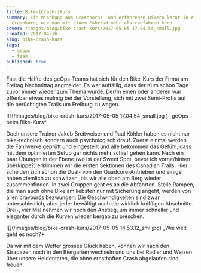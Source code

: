 ```yaml
---
title: Bike-(Crash-)Kurs
summary: Ein Mischung aus Greenhorns  und erfahrenen Bikern lernt in einem
  Crashkurs, wie man mit einem Fahrrad mehr als radfahren kann.
cover: /images/blog/bike-crash-kurs/2017-05-05 17.04.54_small.jpg
created: 2017-04-16
slug: bike-crash-kurs
tags:
  - geops
  - team
published: true
---
```


Fast die Hälfte des geOps-Teams hat sich für den Bike-Kurs der Firma am Freitag Nachmittag angmeldet. Es war auffällig, dass der Kurs schon Tage zuvor immer wieder zum Thema wurde. Der/m einen oder anderen war offenbar etwas mulmig bei der Vorstellung, sich mit zwei Semi-Profis auf die berüchtigten Trails um Freiburg zu wagen.

![](/images/blog/bike-crash-kurs/2017-05-05 17.04.54_small.jpg ) \_geOps beim Bike-Kurs*

Doch unsere Trainer Jakob Breitweiser und Paul Köhler haben es nicht nur bike-technisch sondern auch psychologisch drauf. Zuerst einmal werden die Fahrwerke geprüft und eingestellt und alle bekommen das Gefühl, dass mit dem optimierten Setup gar nichts mehr schief gehen kann. Nach ein paar Übungen in der Ebene (wo ist der Sweet Spot, bevor ich vorne/hinten überkippe?) erklimmen wir die ersten Sektionen des Canadian Trails. Hier scheiden sich schon die Dual- von den Quadcore-Antrieben und einige haben ziemlich zu schwitzen, bis wir alle oben am Berg wieder zusammenfinden. In zwei Gruppen geht es an die Abfahrten. Steile Rampen, die man auch ohne Bike am liebsten nur mit Sicherung angeht, werden von allen bravourös bezwungen. Die Geschwindigkeiten sind zwar unterschiedlich, aber jeder bewältigt auch die wirklich kniffligen Abschnitte. Drei-, vier Mal nehmen wir noch den Anstieg, um immer schneller und eleganter durch die Kurven wieder bergab zu preschen.

![](/images/blog/bike-crash-kurs/2017-05-05 14.53.12_sml.jpg) \_Wie weit geht es noch?*

Da wir mit dem Wetter grosses Glück haben, können wir nach den Strapazen noch in den Biergarten wechseln und uns bei Radler und Weizen über unsere Heldentaten, die ohne ernsthaften Crash abgelaufen sind, freuen.

